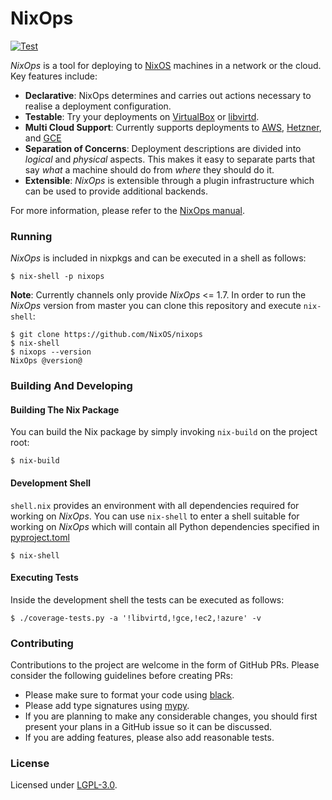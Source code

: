 # NixOps

[![Test](https://github.com/NixOS/nixops/workflows/CI/badge.svg)](https://github.com/NixOS/nixops/actions)

_NixOps_ is a tool for deploying to [NixOS](https://nixos.org) machines in a network or the cloud. Key features include:

- **Declarative**: NixOps determines and carries out actions necessary to realise a deployment configuration.
- **Testable**: Try your deployments on [VirtualBox](https://github.com/nix-community/nixops-vbox) or [libvirtd](https://github.com/nix-community/nixops-libvirtd).
- **Multi Cloud Support**: Currently supports deployments to [AWS](https://github.com/NixOS/nixops-aws), [Hetzner](https://github.com/NixOS/nixops-hetzner), and [GCE](https://github.com/AmineChikhaoui/nixops-gce)
- **Separation of Concerns**: Deployment descriptions are divided into _logical_ and _physical_ aspects. This makes it easy to separate parts that say _what_ a machine should do from _where_ they should do it.
- **Extensible**: _NixOps_ is extensible through a plugin infrastructure which can be used to provide additional backends.

For more information, please refer to the [NixOps manual](https://nixos.org/nixops/manual/).

### Running

_NixOps_ is included in nixpkgs and can be executed in a shell as follows:

```
$ nix-shell -p nixops
```

**Note**: Currently channels only provide _NixOps_ <= 1.7. In order to run the _NixOps_ version from master you can clone this
repository and execute `nix-shell`:

```
$ git clone https://github.com/NixOS/nixops
$ nix-shell
$ nixops --version
NixOps @version@
```

### Building And Developing

#### Building The Nix Package

You can build the Nix package by simply invoking `nix-build` on the project root:

```
$ nix-build
```

#### Development Shell

`shell.nix` provides an environment with all dependencies required for working on _NixOps_. You can use `nix-shell` to
enter a shell suitable for working on _NixOps_ which will contain all Python dependencies specified in [pyproject.toml](./pyproject.toml)

```
$ nix-shell
```

#### Executing Tests

Inside the development shell the tests can be executed as follows:

```
$ ./coverage-tests.py -a '!libvirtd,!gce,!ec2,!azure' -v
```

### Contributing

Contributions to the project are welcome in the form of GitHub PRs. Please consider the following guidelines before creating PRs:

- Please make sure to format your code using [black](https://github.com/psf/black).
- Please add type signatures using [mypy](http://mypy-lang.org/).
- If you are planning to make any considerable changes, you should first present your plans in a GitHub issue so it can be discussed.
- If you are adding features, please also add reasonable tests.

### License

Licensed under [LGPL-3.0](./COPYING).
